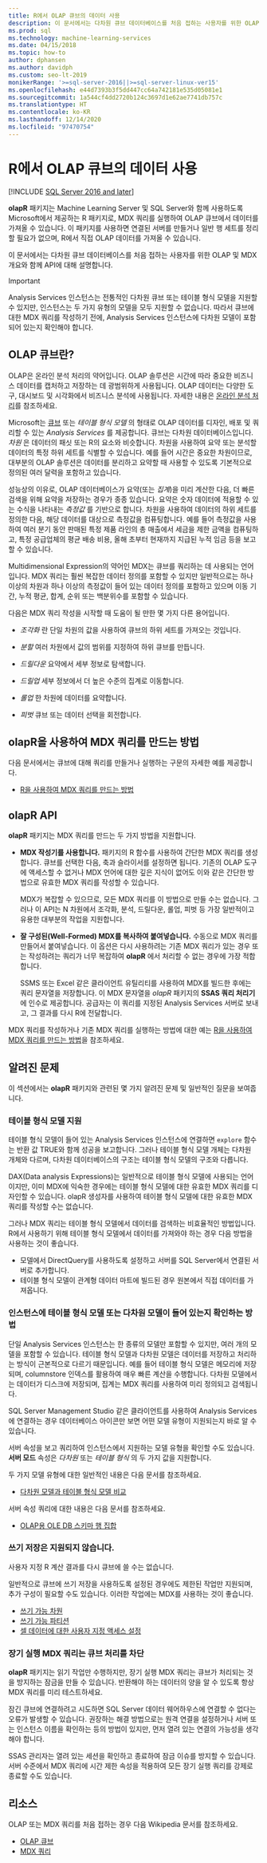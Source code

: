 ```yaml
---
title: R에서 OLAP 큐브의 데이터 사용
description: 이 문서에서는 다차원 큐브 데이터베이스를 처음 접하는 사용자를 위한 OLAP 및 MDX 개요와 함께 olapR API에 대해 설명합니다.
ms.prod: sql
ms.technology: machine-learning-services
ms.date: 04/15/2018
ms.topic: how-to
author: dphansen
ms.author: davidph
ms.custom: seo-lt-2019
monikerRange: '>=sql-server-2016||>=sql-server-linux-ver15'
ms.openlocfilehash: e44d7393b3f5dd447cc64a742181e535d05081e1
ms.sourcegitcommit: 1a544cf4dd2720b124c3697d1e62ae7741db757c
ms.translationtype: HT
ms.contentlocale: ko-KR
ms.lasthandoff: 12/14/2020
ms.locfileid: "97470754"
---
```

# <a name="using-data-from-olap-cubes-in-r"></a>R에서 OLAP 큐브의 데이터 사용
[!INCLUDE [SQL Server 2016 and later](../../includes/applies-to-version/sqlserver2016.md)]

**olapR** 패키지는 Machine Learning Server 및 SQL Server와 함께 사용하도록 Microsoft에서 제공하는 R 패키지로, MDX 쿼리를 실행하여 OLAP 큐브에서 데이터를 가져올 수 있습니다. 이 패키지를 사용하면 연결된 서버를 만들거나 일반 행 세트를 정리할 필요가 없으며, R에서 직접 OLAP 데이터를 가져올 수 있습니다.

이 문서에서는 다차원 큐브 데이터베이스를 처음 접하는 사용자를 위한 OLAP 및 MDX 개요와 함께 API에 대해 설명합니다.

> [!IMPORTANT]
> Analysis Services 인스턴스는 전통적인 다차원 큐브 또는 테이블 형식 모델을 지원할 수 있지만, 인스턴스는 두 가지 유형의 모델을 모두 지원할 수 없습니다. 따라서 큐브에 대한 MDX 쿼리를 작성하기 전에, Analysis Services 인스턴스에 다차원 모델이 포함되어 있는지 확인해야 합니다.

## <a name="what-is-an-olap-cube"></a>OLAP 큐브란?

OLAP은 온라인 분석 처리의 약어입니다. OLAP 솔루션은 시간에 따라 중요한 비즈니스 데이터를 캡처하고 저장하는 데 광범위하게 사용됩니다. OLAP 데이터는 다양한 도구, 대시보드 및 시각화에서 비즈니스 분석에 사용됩니다. 자세한 내용은 [온라인 분석 처리](https://en.wikipedia.org/wiki/Online_analytical_processing)를 참조하세요.

Microsoft는 [큐브](/analysis-services/analysis-services-overview) 또는 _테이블 형식 모델_ 의 형태로 OLAP 데이터를 디자인, 배포 및 쿼리할 수 있는 _Analysis Services_ 를 제공합니다. 큐브는 다차원 데이터베이스입니다. _차원_ 은 데이터의 패싯 또는 R의 요소와 비슷합니다. 차원을 사용하여 요약 또는 분석할 데이터의 특정 하위 세트를 식별할 수 있습니다. 예를 들어 시간은 중요한 차원이므로, 대부분의 OLAP 솔루션은 데이터를 분리하고 요약할 때 사용할 수 있도록 기본적으로 정의된 여러 달력을 포함하고 있습니다. 

성능상의 이유로, OLAP 데이터베이스가 요약(또는 _집계_)을 미리 계산한 다음, 더 빠른 검색을 위해 요약을 저장하는 경우가 종종 있습니다. 요약은 숫자 데이터에 적용할 수 있는 수식을 나타내는 *측정값* 를 기반으로 합니다. 차원을 사용하여 데이터의 하위 세트를 정의한 다음, 해당 데이터를 대상으로 측정값을 컴퓨팅합니다. 예를 들어 측정값을 사용하여 여러 분기 동안 판매된 특정 제품 라인의 총 매출에서 세금을 제한 금액을 컴퓨팅하고, 특정 공급업체의 평균 배송 비용, 올해 초부터 현재까지 지급된 누적 임금 등을 보고할 수 있습니다.

Multidimensional Expression의 약어인 MDX는 큐브를 쿼리하는 데 사용되는 언어입니다. MDX 쿼리는 훨씬 복잡한 데이터 정의를 포함할 수 있지만 일반적으로는 하나 이상의 차원과 하나 이상의 측정값이 들어 있는 데이터 정의를 포함하고 있으며 이동 기간, 누적 평균, 합계, 순위 또는 백분위수를 포함할 수 있습니다. 

다음은 MDX 쿼리 작성을 시작할 때 도움이 될 만한 몇 가지 다른 용어입니다.

+ *조각화* 란 단일 차원의 값을 사용하여 큐브의 하위 세트를 가져오는 것입니다.

+ *분할* 여러 차원에서 값의 범위를 지정하여 하위 큐브를 만듭니다.

+ *드릴다운* 요약에서 세부 정보로 탐색합니다.

+ *드릴업* 세부 정보에서 더 높은 수준의 집계로 이동합니다.

+ *롤업* 한 차원에 데이터를 요약합니다.

+ *피벗* 큐브 또는 데이터 선택을 회전합니다.

## <a name="how-to-use-olapr-to-create-mdx-queries"></a>olapR을 사용하여 MDX 쿼리를 만드는 방법

다음 문서에서는 큐브에 대해 쿼리를 만들거나 실행하는 구문의 자세한 예를 제공합니다.

+ [R을 사용하여 MDX 쿼리를 만드는 방법](../../machine-learning/r/how-to-create-mdx-queries-using-olapr.md)

## <a name="olapr-api"></a>olapR API

**olapR** 패키지는 MDX 쿼리를 만드는 두 가지 방법을 지원합니다.

- **MDX 작성기를 사용합니다.** 패키지의 R 함수를 사용하여 간단한 MDX 쿼리를 생성합니다. 큐브를 선택한 다음, 축과 슬라이서를 설정하면 됩니다. 기존의 OLAP 도구에 액세스할 수 없거나 MDX 언어에 대한 깊은 지식이 없어도 이와 같은 간단한 방법으로 유효한 MDX 쿼리를 작성할 수 있습니다.

    MDX가 복잡할 수 있으므로, 모든 MDX 쿼리를 이 방법으로 만들 수는 없습니다. 그러나 이 API는 N 차원에서 조각화, 분석, 드릴다운, 롤업, 피벗 등 가장 일반적이고 유용한 대부분의 작업을 지원합니다.

+ **잘 구성된(Well-Formed) MDX를 복사하여 붙여넣습니다.** 수동으로 MDX 쿼리를 만들어서 붙여넣습니다. 이 옵션은 다시 사용하려는 기존 MDX 쿼리가 있는 경우 또는 작성하려는 쿼리가 너무 복잡하여 **olapR** 에서 처리할 수 없는 경우에 가장 적합합니다.

    SSMS 또는 Excel 같은 클라이언트 유틸리티를 사용하여 MDX를 빌드한 후에는 쿼리 문자열을 저장합니다. 이 MDX 문자열을 *olapR* 패키지의 **SSAS 쿼리 처리기** 에 인수로 제공합니다. 공급자는 이 쿼리를 지정된 Analysis Services 서버로 보내고, 그 결과를 다시 R에 전달합니다. 

MDX 쿼리를 작성하거나 기존 MDX 쿼리를 실행하는 방법에 대한 예는 [R을 사용하여 MDX 쿼리를 만드는 방법](../../machine-learning/r/how-to-create-mdx-queries-using-olapr.md)을 참조하세요.

## <a name="known-issues"></a>알려진 문제

이 섹션에서는 **olapR** 패키지와 관련된 몇 가지 알려진 문제 및 일반적인 질문을 보여줍니다.

### <a name="tabular-model-support"></a>테이블 형식 모델 지원

테이블 형식 모델이 들어 있는 Analysis Services 인스턴스에 연결하면 `explore` 함수는 반환 값 TRUE와 함께 성공을 보고합니다. 그러나 테이블 형식 모델 개체는 다차원 개체와 다르며, 다차원 데이터베이스의 구조는 테이블 형식 모델의 구조와 다릅니다.

DAX(Data analysis Expressions)는 일반적으로 테이블 형식 모델에 사용되는 언어이지만, 이미 MDX에 익숙한 경우에는 테이블 형식 모델에 대한 유효한 MDX 쿼리를 디자인할 수 있습니다. olapR 생성자를 사용하여 테이블 형식 모델에 대한 유효한 MDX 쿼리를 작성할 수는 없습니다.

그러나 MDX 쿼리는 테이블 형식 모델에서 데이터를 검색하는 비효율적인 방법입니다. R에서 사용하기 위해 테이블 형식 모델에서 데이터를 가져와야 하는 경우 다음 방법을 사용하는 것이 좋습니다.

+ 모델에서 DirectQuery를 사용하도록 설정하고 서버를 SQL Server에서 연결된 서버로 추가합니다. 
+ 테이블 형식 모델이 관계형 데이터 마트에 빌드된 경우 원본에서 직접 데이터를 가져옵니다.

### <a name="how-to-determine-whether-an-instance-contains-tabular-or-multidimensional-models"></a>인스턴스에 테이블 형식 모델 또는 다차원 모델이 들어 있는지 확인하는 방법

단일 Analysis Services 인스턴스는 한 종류의 모델만 포함할 수 있지만, 여러 개의 모델을 포함할 수 있습니다. 테이블 형식 모델과 다차원 모델은 데이터를 저장하고 처리하는 방식이 근본적으로 다르기 때문입니다. 예를 들어 테이블 형식 모델은 메모리에 저장되며, columnstore 인덱스를 활용하여 매우 빠른 계산을 수행합니다. 다차원 모델에서는 데이터가 디스크에 저장되며, 집계는 MDX 쿼리를 사용하여 미리 정의되고 검색됩니다.

SQL Server Management Studio 같은 클라이언트를 사용하여 Analysis Services에 연결하는 경우 데이터베이스 아이콘만 보면 어떤 모델 유형이 지원되는지 바로 알 수 있습니다.

서버 속성을 보고 쿼리하여 인스턴스에서 지원하는 모델 유형을 확인할 수도 있습니다. **서버 모드** 속성은 _다차원_ 또는 _테이블 형식_ 의 두 가지 값을 지원합니다.

두 가지 모델 유형에 대한 일반적인 내용은 다음 문서를 참조하세요.

+ [다차원 모델과 테이블 형식 모델 비교](/analysis-services/comparing-tabular-and-multidimensional-solutions-ssas)

서버 속성 쿼리에 대한 내용은 다음 문서를 참조하세요.

+ [OLAP용 OLE DB 스키마 행 집합](/previous-versions/sql/sql-server-2012/ms126079(v=sql.110))

### <a name="writeback-is-not-supported"></a>쓰기 저장은 지원되지 않습니다.

사용자 지정 R 계산 결과를 다시 큐브에 쓸 수는 없습니다.

일반적으로 큐브에 쓰기 저장을 사용하도록 설정된 경우에도 제한된 작업만 지원되며, 추가 구성이 필요할 수도 있습니다. 이러한 작업에는 MDX를 사용하는 것이 좋습니다.

+ [쓰기 가능 차원](/analysis-services/multidimensional-models-olap-logical-dimension-objects/write-enabled-dimensions)
+ [쓰기 가능 파티션](/analysis-services/multidimensional-models-olap-logical-cube-objects/partitions-write-enabled-partitions)
+ [셀 데이터에 대한 사용자 지정 액세스 설정](/analysis-services/multidimensional-models/grant-custom-access-to-cell-data-analysis-services)

### <a name="long-running-mdx-queries-block-cube-processing"></a>장기 실행 MDX 쿼리는 큐브 처리를 차단

**olapR** 패키지는 읽기 작업만 수행하지만, 장기 실행 MDX 쿼리는 큐브가 처리되는 것을 방지하는 잠금을 만들 수 있습니다. 반환해야 하는 데이터의 양을 알 수 있도록 항상 MDX 쿼리를 미리 테스트하세요.

잠긴 큐브에 연결하려고 시도하면 SQL Server 데이터 웨어하우스에 연결할 수 없다는 오류가 발생할 수 있습니다. 권장하는 해결 방법으로는 원격 연결을 설정하거나 서버 또는 인스턴스 이름을 확인하는 등의 방법이 있지만, 먼저 열려 있는 연결의 가능성을 생각해야 합니다.

SSAS 관리자는 열려 있는 세션을 확인하고 종료하여 잠금 이슈를 방지할 수 있습니다. 서버 수준에서 MDX 쿼리에 시간 제한 속성을 적용하여 모든 장기 실행 쿼리를 강제로 종료할 수도 있습니다.

## <a name="resources"></a>리소스

OLAP 또는 MDX 쿼리를 처음 접하는 경우 다음 Wikipedia 문서를 참조하세요. 

+ [OLAP 큐브](https://en.wikipedia.org/wiki/OLAP_cube)
+ [MDX 쿼리](https://en.wikipedia.org/wiki/MultiDimensional_eXpressions)